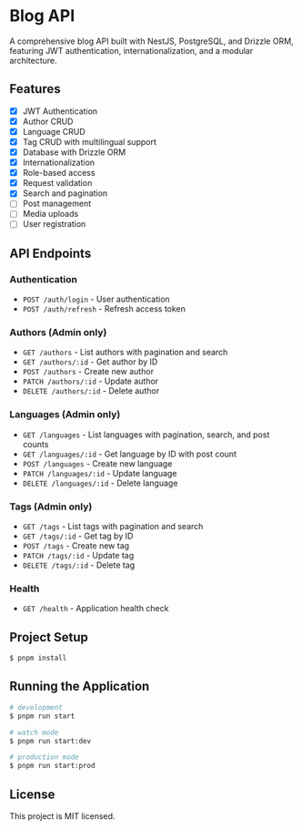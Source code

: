 # Blog API

A comprehensive blog API built with NestJS, PostgreSQL, and Drizzle ORM, featuring JWT authentication, internationalization, and a modular architecture.

## Features

- [x] JWT Authentication
- [x] Author CRUD
- [x] Language CRUD
- [x] Tag CRUD with multilingual support
- [x] Database with Drizzle ORM
- [x] Internationalization
- [x] Role-based access
- [x] Request validation
- [x] Search and pagination
- [ ] Post management
- [ ] Media uploads
- [ ] User registration

## API Endpoints

### Authentication

- `POST /auth/login` - User authentication
- `POST /auth/refresh` - Refresh access token

### Authors (Admin only)

- `GET /authors` - List authors with pagination and search
- `GET /authors/:id` - Get author by ID
- `POST /authors` - Create new author
- `PATCH /authors/:id` - Update author
- `DELETE /authors/:id` - Delete author

### Languages (Admin only)

- `GET /languages` - List languages with pagination, search, and post counts
- `GET /languages/:id` - Get language by ID with post count
- `POST /languages` - Create new language
- `PATCH /languages/:id` - Update language
- `DELETE /languages/:id` - Delete language

### Tags (Admin only)

- `GET /tags` - List tags with pagination and search
- `GET /tags/:id` - Get tag by ID
- `POST /tags` - Create new tag
- `PATCH /tags/:id` - Update tag
- `DELETE /tags/:id` - Delete tag

### Health

- `GET /health` - Application health check

## Project Setup

```bash
$ pnpm install
```

## Running the Application

```bash
# development
$ pnpm run start

# watch mode
$ pnpm run start:dev

# production mode
$ pnpm run start:prod
```

## License

This project is MIT licensed.
